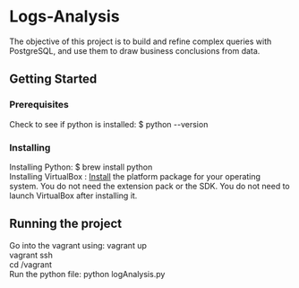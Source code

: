 # Logs-Analysis
The objective of this project is to build and refine complex queries with PostgreSQL, and use
them to draw business conclusions from data.

## Getting Started 
### Prerequisites
Check to see if python is installed: $ python --version <br />

### Installing 
Installing Python: $ brew install python <br />
Installing VirtualBox : [Install](https://www.virtualbox.org/wiki/Downloads) the platform package for your operating system. You do not need the extension pack or the SDK. 
You do not need to launch VirtualBox after installing it.

## Running the project 
Go into the vagrant using: vagrant up  <br />
                           vagrant ssh  <br />
                           cd /vagrant  <br />
Run the python file:       python logAnalysis.py 
